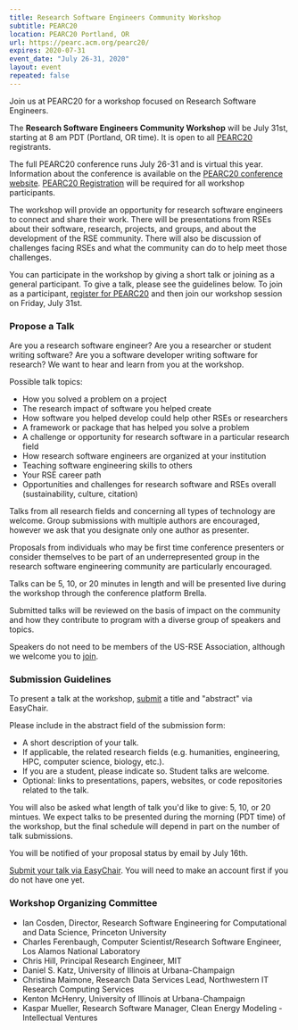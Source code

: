 ```yaml
---
title: Research Software Engineers Community Workshop
subtitle: PEARC20
location: PEARC20 Portland, OR
url: https://pearc.acm.org/pearc20/
expires: 2020-07-31
event_date: "July 26-31, 2020"
layout: event
repeated: false
---
```



Join us at PEARC20 for a workshop focused on Research Software Engineers.  

The **Research Software Engineers Community Workshop** will be July 31st, starting at 8 am PDT (Portland, OR time).  It is open to all [PEARC20](https://pearc.acm.org/pearc20/) registrants.  

The full PEARC20 conference runs July 26-31 and is virtual this year.  Information about the conference is available on the [PEARC20
conference website](https://pearc.acm.org/pearc20/).  [PEARC20 Registration](http://www.cvent.com/events/practice-and-experience-in-advanced-research-computing-2020-pearc-/event-summary-e4cda8bfe4c545b7bb3e458e13a128c2.aspx) will be required for all workshop participants.

The workshop will provide an opportunity for
research software engineers to connect and share their work.  There will be
presentations from RSEs about their software, research, projects, and groups, and about
the development of the RSE community.  There will also be discussion of challenges facing RSEs and what the community can do to help meet those challenges.

You can participate in the workshop by giving a short talk or joining as a general participant.  To give a talk, please see the guidelines below.  To join as a participant, [register for PEARC20](http://www.cvent.com/events/practice-and-experience-in-advanced-research-computing-2020-pearc-/event-summary-e4cda8bfe4c545b7bb3e458e13a128c2.aspx) and then join our workshop session on Friday, July 31st.

### Propose a Talk

Are you a research software engineer?  Are you a researcher or student writing software?  Are you a software developer writing software for research?  We want to hear and learn from you at the workshop.

Possible talk topics:

* How you solved a problem on a project
* The research impact of software you helped create
* How software you helped develop could help other RSEs or researchers
* A framework or package that has helped you solve a problem
* A challenge or opportunity for research software in a particular research field
* How research software engineers are organized at your institution
* Teaching software engineering skills to others
* Your RSE career path
* Opportunities and challenges for research software and RSEs overall (sustainability, culture, citation)

Talks from all research fields and concerning all types of technology are welcome. Group submissions with multiple authors are encouraged, however we ask that you designate only one author as presenter.  

Proposals from individuals who may be first time conference presenters or consider themselves to be part of an underrepresented group in the research software engineering community are particularly encouraged.  

Talks can be 5, 10, or 20 minutes in length and will be presented live during the workshop through the conference platform Brella.  

Submitted talks will be reviewed on the basis of impact on the community and how they contribute to program with a diverse group of speakers and topics.

Speakers do not need to be members of the US-RSE Association, although we welcome you to [join](https://us-rse.org/join/).

### Submission Guidelines

To present a talk at the workshop, [submit](https://easychair.org/conferences/?conf=pearc20rse) a title and "abstract" via EasyChair.

Please include in the abstract field of the submission form:

* A short description of your talk.
* If applicable, the related research fields (e.g. humanities, engineering, HPC, computer science, biology, etc.).
* If you are a student, please indicate so.  Student talks are welcome.
* Optional: links to presentations, papers, websites, or code repositories related to the talk.

You will also be asked what length of talk you'd like to give: 5, 10, or 20 mintues.  We expect talks to be presented during the morning (PDT time) of the workshop, but the final schedule will depend in part on the number of talk submissions.

You will be notified of your proposal status by email by July 16th.

[Submit your talk via EasyChair](https://easychair.org/conferences/?conf=pearc20rse).  You will need to make an account first if you do not have one yet.


### Workshop Organizing Committee

* Ian Cosden, Director, Research Software Engineering for Computational and Data Science, Princeton University
* Charles Ferenbaugh, Computer Scientist/Research Software Engineer, Los Alamos National Laboratory
* Chris Hill, Principal Research Engineer, MIT
* Daniel S. Katz, University of Illinois at Urbana-Champaign
* Christina Maimone, Research Data Services Lead, Northwestern IT Research Computing Services
* Kenton McHenry, University of Illinois at Urbana-Champaign
* Kaspar Mueller,  Research Software Manager, Clean Energy Modeling - Intellectual Ventures

